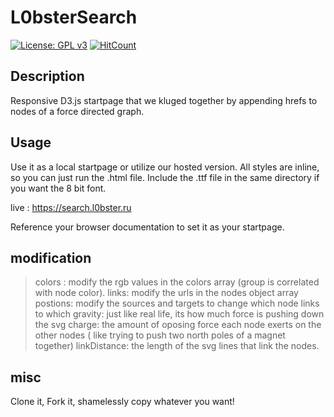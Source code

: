# L0bsterSearch
[![License: GPL v3](https://img.shields.io/badge/License-GPLv3-blue.svg)](https://www.gnu.org/licenses/gpl-3.0)
[![HitCount](http://hits.dwyl.io/underd0g1/buddy.svg)](http://hits.dwyl.io/l0bsters/search)

## Description

Responsive D3.js startpage that we kluged together by appending hrefs to nodes of a force directed graph. 

## Usage

Use it as a local startpage or utilize our hosted version. All styles are inline, so you can just run the .html file. Include the .ttf file in the same directory if you want the 8 bit font. 

live : https://search.l0bster.ru

Reference your browser documentation to set it as your startpage. 

## modification

> colors : modify the rgb values in the colors array (group is correlated with node color). 
> links: modify the urls in the nodes object array
> postions: modify the sources and targets to change which node links to which
> gravity: just like real life, its how much force is pushing down the svg 
> charge: the amount of oposing force each node exerts on the other nodes ( like trying to push two north poles of a magnet together)
> linkDistance: the length of the svg lines that link the nodes. 

## misc

Clone it, Fork it, shamelessly copy whatever you want!
